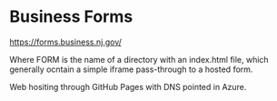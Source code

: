 # Business Forms

https://forms.business.nj.gov/<FORM>

Where FORM is the name of a directory with an index.html file, which generally ocntain a simple iframe pass-through to a hosted form.

Web hositing through GitHub Pages with DNS pointed in Azure.
